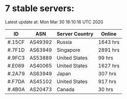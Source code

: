 # 7 stable servers:

Latest update at: Mon Mar 30 18:10:16 UTC 2020

| ID | ASN | Server Country | Online |
| -- | --- | -------------- | ------ |
| #.15CF | AS49392 | Russia | 1643 hrs |
| #.7F1D | AS63949 | Singapore | 2891 hrs |
| #.9FC3 | AS53889 | United States | 99 hrs |
| #.E069 | AS40065 | United States | 1627 hrs |
| #.2A79 | AS63949 | Japan | 307 hrs |
| #.F7DA | AS45102 | United States | 917 hrs |
| #.4B0A | AS20473 | Canada | 30 hrs |

